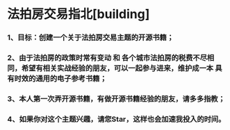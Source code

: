 # 法拍房交易指北[building]
### 1、目标：创建一个关于法拍房交易主题的开源书籍；
### 2、由于法拍房的政策时常有变动 和 各个城市法拍房的税费不尽相同，希望有相关实战经验的朋友，可以一起参与进来，维护成一本 具有时效的通用的电子参考书籍；
### 3、本人第一次弄开源书籍，有做开源书籍经验的朋友，请多多指教；
### 4、如果你对这个主题兴趣，请您Star，这样也会加速我投入的时间。


